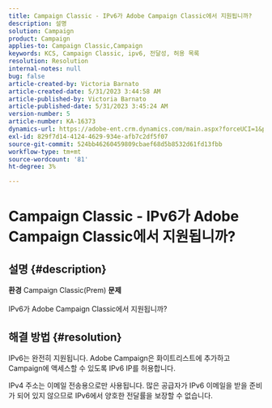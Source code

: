 ```yaml
---
title: Campaign Classic - IPv6가 Adobe Campaign Classic에서 지원됩니까?
description: 설명
solution: Campaign
product: Campaign
applies-to: Campaign Classic,Campaign
keywords: KCS, Campaign Classic, ipv6, 전달성, 허용 목록
resolution: Resolution
internal-notes: null
bug: false
article-created-by: Victoria Barnato
article-created-date: 5/31/2023 3:44:58 AM
article-published-by: Victoria Barnato
article-published-date: 5/31/2023 3:45:24 AM
version-number: 5
article-number: KA-16373
dynamics-url: https://adobe-ent.crm.dynamics.com/main.aspx?forceUCI=1&pagetype=entityrecord&etn=knowledgearticle&id=66d40181-65ff-ed11-8f6e-6045bd006149
exl-id: 829f7d14-4124-4629-934e-afb7c2df5f07
source-git-commit: 524bb46260459809cbaef68d5b8532d61fd13fbb
workflow-type: tm+mt
source-wordcount: '81'
ht-degree: 3%

---
```


# Campaign Classic - IPv6가 Adobe Campaign Classic에서 지원됩니까?

## 설명 {#description}

<b>환경</b>
Campaign Classic(Prem)
<b>문제</b><br><br>IPv6가 Adobe Campaign Classic에서 지원됩니까?<br>

## 해결 방법 {#resolution}


IPv6는 완전히 지원됩니다. Adobe Campaign은 화이트리스트에 추가하고 Campaign에 액세스할 수 있도록 IPv6 IP를 허용합니다.

IPv4 주소는 이메일 전송용으로만 사용됩니다. 많은 공급자가 IPv6 이메일을 받을 준비가 되어 있지 않으므로 IPv6에서 양호한 전달률을 보장할 수 없습니다.
